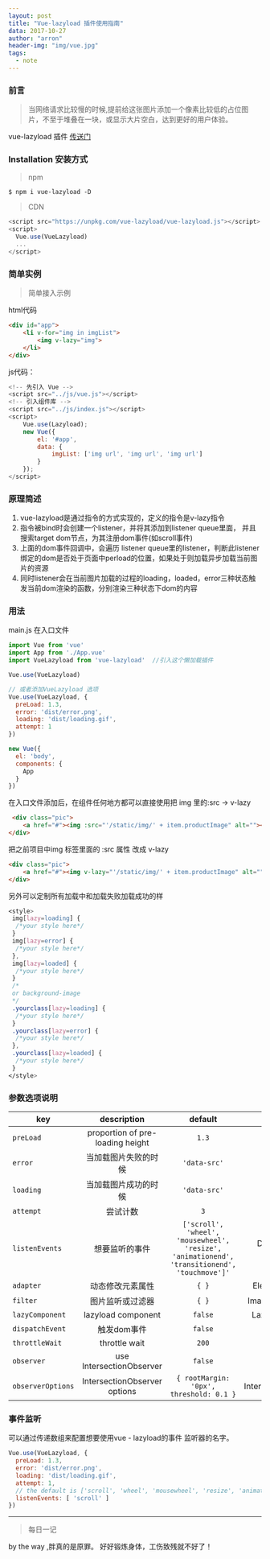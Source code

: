 ```yaml
---
layout: post
title: "Vue-lazyload 插件使用指南"
data: 2017-10-27
author: "arron"
header-img: "img/vue.jpg"
tags: 
  - note
---
```


### 前言 ###

> 当网络请求比较慢的时候,提前给这张图片添加一个像素比较低的占位图片，不至于堆叠在一块，或显示大片空白，达到更好的用户体验。

vue-lazyload 插件 [传送门]('https://www.npmjs.com/package/vue-lazyload')

### Installation 安装方式 ###

> npm

``` node
$ npm i vue-lazyload -D
```

> CDN

``` js
<script src="https://unpkg.com/vue-lazyload/vue-lazyload.js"></script>
<script>
  Vue.use(VueLazyload)
  ...
</script>
```
### 简单实例 ###

> 简单接入示例

html代码
``` html 
<div id="app">
    <li v-for="img in imgList">
        <img v-lazy="img">
    </li>
</div>
```
js代码：
``` js
<!-- 先引入 Vue -->
<script src="../js/vue.js"></script>
<!-- 引入组件库 -->
<script src="../js/index.js"></script>
<script>
    Vue.use(Lazyload);
    new Vue({
        el: '#app',
        data: {
            imgList: ['img url', 'img url', 'img url']
        }
    });
</script>
```
### 原理简述 ###

1. vue-lazyload是通过指令的方式实现的，定义的指令是v-lazy指令
2. 指令被bind时会创建一个listener，并将其添加到listener queue里面， 并且搜索target dom节点，为其注册dom事件(如scroll事件)
3. 上面的dom事件回调中，会遍历 listener queue里的listener，判断此listener绑定的dom是否处于页面中perload的位置，如果处于则加载异步加载当前图片的资源
4. 同时listener会在当前图片加载的过程的loading，loaded，error三种状态触发当前dom渲染的函数，分别渲染三种状态下dom的内容

### 用法 ###

main.js 在入口文件
``` js
import Vue from 'vue'
import App from './App.vue'
import VueLazyload from 'vue-lazyload'  //引入这个懒加载插件

Vue.use(VueLazyload)

// 或者添加VueLazyload 选项
Vue.use(VueLazyload, {
  preLoad: 1.3,
  error: 'dist/error.png',
  loading: 'dist/loading.gif',
  attempt: 1
})

new Vue({
  el: 'body',
  components: {
    App
  }
})
```
在入口文件添加后，在组件任何地方都可以直接使用把 img 里的:src -> v-lazy
``` html
 <div class="pic">
    <a href="#"><img :src="'/static/img/' + item.productImage" alt=""></a>
</div>
```
把之前项目中img 标签里面的 :src 属性 改成 v-lazy
``` html
<div class="pic">
    <a href="#"><img v-lazy="'/static/img/' + item.productImage" alt=""></a>
</div>
```

另外可以定制所有加载中和加载失败加载成功的样
``` css
<style>
 img[lazy=loading] {
  /*your style here*/
 }
 img[lazy=error] {
  /*your style here*/
 },
 img[lazy=loaded] {
  /*your style here*/
 }
 /*
 or background-image
 */
 .yourclass[lazy=loading] {
  /*your style here*/
 }
 .yourclass[lazy=error] {
  /*your style here*/
 },
 .yourclass[lazy=loaded] {
  /*your style here*/
 }
</style>
```

### 参数选项说明 ###

| key | description | default | options |
| --- | :---: | :---: | :---: |
| `preLoad` | proportion of pre-loading height | `1.3` | `Number` |
| `error` | 当加载图片失败的时候 | `'data-src'` | `String` |
| `loading` | 当加载图片成功的时候 | `'data-src'` | `String` |
| `attempt` | 尝试计数 | `3` | `Number` |
| `listenEvents` | 想要监听的事件 | `['scroll', 'wheel', 'mousewheel', 'resize', 'animationend', 'transitionend', 'touchmove']'` | Desired Listen Events |
| `adapter` | 动态修改元素属性 | `{ }` | Element Adapter |
| `filter` | 图片监听或过滤器 | `{ }` | Image listener filter |
| `lazyComponent` | lazyload component | `false` | Lazy Component |
| `dispatchEvent` | 触发dom事件 | `false` | `Boolean` |
| `throttleWait` | throttle wait | `200` | `Number` |
| `observer` | use IntersectionObserver | `false` | `Boolean` |
| `observerOptions` | 	IntersectionObserver options | `{ rootMargin: '0px', threshold: 0.1 }` | IntersectionObserver |


### 事件监听 ###

可以通过传递数组来配置想要使用vue - lazyload的事件
监听器的名字。
``` js
Vue.use(VueLazyload, {
  preLoad: 1.3,
  error: 'dist/error.png',
  loading: 'dist/loading.gif',
  attempt: 1,
  // the default is ['scroll', 'wheel', 'mousewheel', 'resize', 'animationend', 'transitionend']
  listenEvents: [ 'scroll' ]
})
```

---
> 每日一记

by the way ,胖真的是原罪。 好好锻炼身体，工伤致残就不好了！









